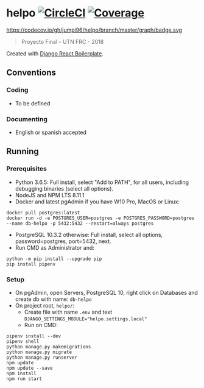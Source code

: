# helpo [![CircleCI](https://circleci.com/gh/Jumpi96/helpo.png?circle-token=:circle-token)](https://circleci.com/gh/Jumpi96/helpo.png?circle-token=:circle-token) [![Coverage](https://codecov.io/gh/jumpi96/helpo/branch/master/graph/badge.svg)](https://codecov.io/gh/jumpi96/helpo/branch/master/graph/badge.svg)
https://codecov.io/gh/jumpi96/helpo/branch/master/graph/badge.svg

> Proyecto Final - UTN FRC - 2018

Created with [Django React Boilerplate](https://github.com/vintasoftware/django-react-boilerplate).

## Conventions
### Coding
- To be defined
### Documenting
- English or spanish accepted

## Running
### Prerequisites
- Python 3.6.5: Full install, select "Add to PATH", for all users, including debugging binaries (select all options).
- NodeJS and NPM LTS 8.11.1
- Docker and latest pgAdmin if you have W10 Pro, MacOS or Linux:
```
docker pull postgres:latest
docker run -d -e POSTGRES_USER=postgres -e POSTGRES_PASSWORD=postgres --name db-helpo -p 5432:5432 --restart=always postgres
```
  - PostgreSQL 10.3.2 otherwise: Full install, select all options, password=postgres, port=5432, next.
- Run CMD as Administrator and:
```
python -m pip install --upgrade pip
pip install pipenv
```
### Setup
- On pgAdmin, open Servers, PostgreSQL 10, right click on Databases and create db with name: `db-helpo`
- On project root, `helpo/`:
  - Create file with name `.env` and text `DJANGO_SETTINGS_MODULE="helpo.settings.local"`
  - Run on CMD: 
```
pipenv install --dev
pipenv shell
python manage.py makemigrations
python manage.py migrate
python manage.py runserver
npm update
npm update --save
npm install
npm run start
```



